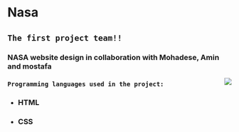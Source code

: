 # Nasa
## `The first project team!!`
### NASA website design in collaboration with Mohadese, Amin and mostafa

<img align="right" src="https://encrypted-tbn0.gstatic.com/images?q=tbn:ANd9GcRZ6CbA01HH867uadj3krqi4rFAzLHlvazjzA&usqp=CAU">

 ### `Programming languages ​​used in the project:`
- ### HTML
- ### CSS
